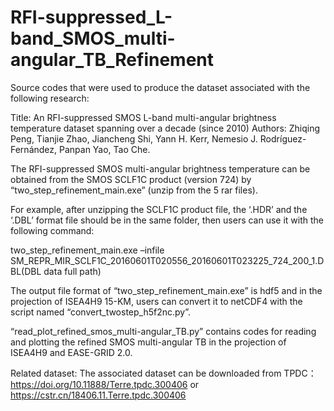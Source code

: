 # RFI-suppressed_L-band_SMOS_multi-angular_TB_Refinement

Source codes that were used to produce the dataset associated with the following research:

Title: An RFI-suppressed SMOS L-band multi-angular brightness temperature dataset spanning over a decade (since 2010) Authors: Zhiqing Peng, Tianjie Zhao, Jiancheng Shi, Yann H. Kerr, Nemesio J. Rodríguez-Fernández, Panpan Yao, Tao Che.

The RFI-suppressed SMOS multi-angular brightness temperature can be obtained from the SMOS SCLF1C product (version 724) by “two_step_refinement_main.exe” (unzip from the 5 rar files). 

For example, after unzipping the SCLF1C product file, the ‘.HDR’ and the ‘.DBL’ format file should be in the same folder, then users can use it with the following command:

two_step_refinement_main.exe –infile SM_REPR_MIR_SCLF1C_20160601T020556_20160601T023225_724_200_1.DBL(DBL data full path)

The output file format of “two_step_refinement_main.exe” is hdf5 and in the projection of ISEA4H9 15-KM, users can convert it to netCDF4 with the script named “convert_twostep_h5f2nc.py”.

“read_plot_refined_smos_multi-angular_TB.py” contains codes for reading and plotting the refined SMOS multi-angular TB in the projection of ISEA4H9 and EASE-GRID 2.0.

Related dataset:
The associated dataset can be downloaded from TPDC：https://doi.org/10.11888/Terre.tpdc.300406 or https://cstr.cn/18406.11.Terre.tpdc.300406

